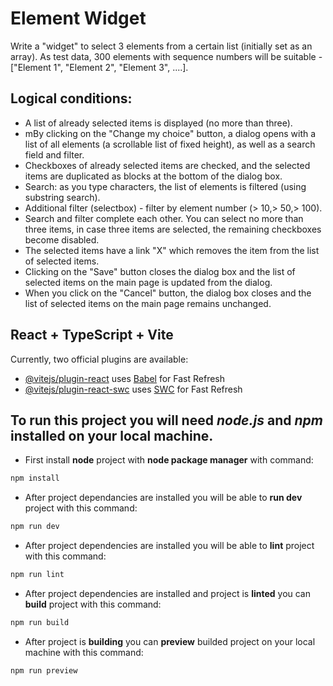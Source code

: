 # Element Widget

Write a "widget" to select 3 elements from a certain list (initially set as an array). As test data, 300 elements with sequence numbers will be suitable - ["Element 1", "Element 2", "Element 3", ....].

## Logical conditions: 
- A list of already selected items is displayed (no more than three). 
- mBy clicking on the "Change my choice" button, a dialog opens with a list of all elements (a scrollable list of fixed height), as well as a search field and filter. 
- Checkboxes of already selected items are checked, and the selected items are duplicated as blocks at the bottom of the dialog box. 
- Search: as you type characters, the list of elements is filtered (using substring search). 
- Additional filter (selectbox) - filter by element number (> 10,> 50,> 100). 
- Search and filter complete each other. You can select no more than three items, in case three items are selected, the remaining checkboxes become disabled. 
- The selected items have a link "X" which removes the item from the list of selected items. 
- Clicking on the "Save" button closes the dialog box and the list of selected items on the main page is updated from the dialog. 
- When you click on the "Cancel" button, the dialog box closes and the list of selected items on the main page remains unchanged. 

## React + TypeScript + Vite 

Currently, two official plugins are available:

- [@vitejs/plugin-react](https://github.com/vitejs/vite-plugin-react/blob/main/packages/plugin-react/README.md) uses [Babel](https://babeljs.io/) for Fast Refresh
- [@vitejs/plugin-react-swc](https://github.com/vitejs/vite-plugin-react-swc) uses [SWC](https://swc.rs/) for Fast Refresh


## To run this project you will need *node.js* and *npm* installed on your local machine.

- First install **node** project with **node package manager** with command:

```js
npm install
```

- After project dependancies are installed you will be able to **run dev** project with this command:

```js
npm run dev
```

- After project dependencies are installed you will be able to **lint** project with this command:

```js
npm run lint
```

- After project dependencies are installed and project is **linted** you can **build** project with this command:

```js
npm run build
```

- After project is **building** you can **preview** builded project on your local machine with this command:

```js
npm run preview
```